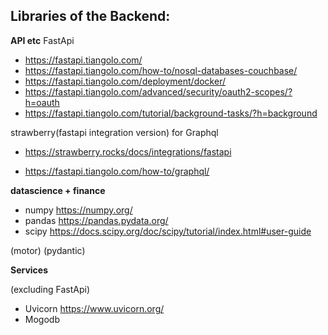 ## Libraries of the Backend:

**API etc**
FastApi

- https://fastapi.tiangolo.com/
- https://fastapi.tiangolo.com/how-to/nosql-databases-couchbase/
- https://fastapi.tiangolo.com/deployment/docker/
- https://fastapi.tiangolo.com/advanced/security/oauth2-scopes/?h=oauth
- https://fastapi.tiangolo.com/tutorial/background-tasks/?h=background

strawberry(fastapi integration version) for Graphql

- https://strawberry.rocks/docs/integrations/fastapi

- https://fastapi.tiangolo.com/how-to/graphql/

**datascience + finance**

- numpy https://numpy.org/
- pandas https://pandas.pydata.org/
- scipy https://docs.scipy.org/doc/scipy/tutorial/index.html#user-guide


(motor)
(pydantic)



**Services**

(excluding FastApi)
- Uvicorn https://www.uvicorn.org/
- Mogodb

